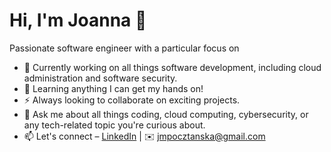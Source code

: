 
<!-- ![Afraz on iOS Academy](https://raw.githubusercontent.com/AfrazCodes/AfrazCodes/main/header.png) -->


# Hi, I'm Joanna 👋

Passionate software engineer with a particular focus on 
<!-- Apple Platforms – iOS/macOS. You can find me creating videos on [iOS Academy](https://www.youtube.com/iOSAcademy), contributing to Open Source here on Github, and frequenting new coffee shops in NYC. -->


- 🔭 Currently working on all things software development, including cloud administration and software security. <!-- Apple – iOS, macOS, watchOS, tvOS -->
- 🌱 Learning anything I can get my hands on!
- ⚡ Always looking to collaborate on exciting projects.
- 💬 Ask me about all things coding, cloud computing, cybersecurity, or any tech-related topic you're curious about. <!--iOS-->
- 📫 Let's connect – [LinkedIn](https://www.linkedin.com/in/joanna-pocztanska) | ✉️ jmpocztanska@gmail.com <!-- [Personal Website](https://afraz.me) -->
<!-- - 👯⚡ -->  <!-- [Sponsor iOS Academy](mailto:hello@iosacademy.io) -->
